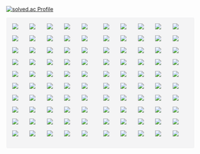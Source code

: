 [![solved.ac Profile](http://mazassumnida.wtf/api/generate_badge?boj=seyu)](https://solved.ac/seyu)
<style>
.container {
  display: grid;
  grid-template-columns: repeat(1, 1fr);

  background-color: oklch(0.967 0.001 286.375);
  border-radius: 4px;
  padding: 16px;
  gap: 16px;
}

.container > div {
  display: grid;
  grid-template-columns: repeat(5, 1fr);
  gap: 4px;
}

@media (width >= 48rem) {
  .container {
    grid-template-columns: repeat(2, 1fr);
  }
}

@media (width >= 64rem) {
  .container {
    grid-template-columns: repeat(3, 1fr);
  }
}

@media (width >= 80rem) {
  .container {
    grid-template-columns: repeat(4, 1fr);
  }
}

@media (width >= 96rem) {
  .container {
    grid-template-columns: repeat(5, 1fr);
  }
}
</style>
<div class="container">
<div>
<img src="https://static.solved.ac/tier_small/18.svg" />
<img src="https://static.solved.ac/tier_small/17.svg" />
<img src="https://static.solved.ac/tier_small/16.svg" />
<img src="https://static.solved.ac/tier_small/16.svg" />
<img src="https://static.solved.ac/tier_small/16.svg" />
</div><div>
<img src="https://static.solved.ac/tier_small/16.svg" />
<img src="https://static.solved.ac/tier_small/15.svg" />
<img src="https://static.solved.ac/tier_small/15.svg" />
<img src="https://static.solved.ac/tier_small/15.svg" />
<img src="https://static.solved.ac/tier_small/15.svg" />
</div><div>
<img src="https://static.solved.ac/tier_small/15.svg" />
<img src="https://static.solved.ac/tier_small/15.svg" />
<img src="https://static.solved.ac/tier_small/15.svg" />
<img src="https://static.solved.ac/tier_small/15.svg" />
<img src="https://static.solved.ac/tier_small/14.svg" />
</div><div>
<img src="https://static.solved.ac/tier_small/14.svg" />
<img src="https://static.solved.ac/tier_small/14.svg" />
<img src="https://static.solved.ac/tier_small/14.svg" />
<img src="https://static.solved.ac/tier_small/14.svg" />
<img src="https://static.solved.ac/tier_small/14.svg" />
</div><div>
<img src="https://static.solved.ac/tier_small/13.svg" />
<img src="https://static.solved.ac/tier_small/13.svg" />
<img src="https://static.solved.ac/tier_small/13.svg" />
<img src="https://static.solved.ac/tier_small/13.svg" />
<img src="https://static.solved.ac/tier_small/13.svg" />
</div><div>
<img src="https://static.solved.ac/tier_small/12.svg" />
<img src="https://static.solved.ac/tier_small/12.svg" />
<img src="https://static.solved.ac/tier_small/12.svg" />
<img src="https://static.solved.ac/tier_small/12.svg" />
<img src="https://static.solved.ac/tier_small/12.svg" />
</div><div>
<img src="https://static.solved.ac/tier_small/12.svg" />
<img src="https://static.solved.ac/tier_small/12.svg" />
<img src="https://static.solved.ac/tier_small/12.svg" />
<img src="https://static.solved.ac/tier_small/12.svg" />
<img src="https://static.solved.ac/tier_small/12.svg" />
</div><div>
<img src="https://static.solved.ac/tier_small/12.svg" />
<img src="https://static.solved.ac/tier_small/12.svg" />
<img src="https://static.solved.ac/tier_small/12.svg" />
<img src="https://static.solved.ac/tier_small/12.svg" />
<img src="https://static.solved.ac/tier_small/12.svg" />
</div><div>
<img src="https://static.solved.ac/tier_small/12.svg" />
<img src="https://static.solved.ac/tier_small/12.svg" />
<img src="https://static.solved.ac/tier_small/12.svg" />
<img src="https://static.solved.ac/tier_small/11.svg" />
<img src="https://static.solved.ac/tier_small/11.svg" />
</div><div>
<img src="https://static.solved.ac/tier_small/11.svg" />
<img src="https://static.solved.ac/tier_small/11.svg" />
<img src="https://static.solved.ac/tier_small/11.svg" />
<img src="https://static.solved.ac/tier_small/11.svg" />
<img src="https://static.solved.ac/tier_small/11.svg" />
</div><div>
<img src="https://static.solved.ac/tier_small/11.svg" />
<img src="https://static.solved.ac/tier_small/11.svg" />
<img src="https://static.solved.ac/tier_small/11.svg" />
<img src="https://static.solved.ac/tier_small/11.svg" />
<img src="https://static.solved.ac/tier_small/11.svg" />
</div><div>
<img src="https://static.solved.ac/tier_small/11.svg" />
<img src="https://static.solved.ac/tier_small/11.svg" />
<img src="https://static.solved.ac/tier_small/11.svg" />
<img src="https://static.solved.ac/tier_small/10.svg" />
<img src="https://static.solved.ac/tier_small/10.svg" />
</div><div>
<img src="https://static.solved.ac/tier_small/10.svg" />
<img src="https://static.solved.ac/tier_small/10.svg" />
<img src="https://static.solved.ac/tier_small/10.svg" />
<img src="https://static.solved.ac/tier_small/10.svg" />
<img src="https://static.solved.ac/tier_small/10.svg" />
</div><div>
<img src="https://static.solved.ac/tier_small/10.svg" />
<img src="https://static.solved.ac/tier_small/10.svg" />
<img src="https://static.solved.ac/tier_small/10.svg" />
<img src="https://static.solved.ac/tier_small/10.svg" />
<img src="https://static.solved.ac/tier_small/10.svg" />
</div><div>
<img src="https://static.solved.ac/tier_small/10.svg" />
<img src="https://static.solved.ac/tier_small/10.svg" />
<img src="https://static.solved.ac/tier_small/10.svg" />
<img src="https://static.solved.ac/tier_small/10.svg" />
<img src="https://static.solved.ac/tier_small/10.svg" />
</div><div>
<img src="https://static.solved.ac/tier_small/10.svg" />
<img src="https://static.solved.ac/tier_small/10.svg" />
<img src="https://static.solved.ac/tier_small/10.svg" />
<img src="https://static.solved.ac/tier_small/10.svg" />
<img src="https://static.solved.ac/tier_small/10.svg" />
</div><div>
<img src="https://static.solved.ac/tier_small/10.svg" />
<img src="https://static.solved.ac/tier_small/10.svg" />
<img src="https://static.solved.ac/tier_small/10.svg" />
<img src="https://static.solved.ac/tier_small/9.svg" />
<img src="https://static.solved.ac/tier_small/9.svg" />
</div><div>
<img src="https://static.solved.ac/tier_small/9.svg" />
<img src="https://static.solved.ac/tier_small/9.svg" />
<img src="https://static.solved.ac/tier_small/9.svg" />
<img src="https://static.solved.ac/tier_small/9.svg" />
<img src="https://static.solved.ac/tier_small/9.svg" />
</div><div>
<img src="https://static.solved.ac/tier_small/9.svg" />
<img src="https://static.solved.ac/tier_small/9.svg" />
<img src="https://static.solved.ac/tier_small/9.svg" />
<img src="https://static.solved.ac/tier_small/9.svg" />
<img src="https://static.solved.ac/tier_small/9.svg" />
</div><div>
<img src="https://static.solved.ac/tier_small/9.svg" />
<img src="https://static.solved.ac/tier_small/9.svg" />
<img src="https://static.solved.ac/tier_small/9.svg" />
<img src="https://static.solved.ac/tier_small/9.svg" />
<img src="https://static.solved.ac/tier_small/9.svg" />
</div><div>
</div>
